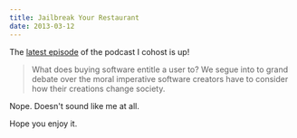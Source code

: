 ```yaml
---
title: Jailbreak Your Restaurant
date: 2013-03-12
---
```


The [latest episode](http://themasterbranch.com/2013/03/episode-5-%E2%80%93-jailbreak-your-restaurant/) of the podcast I cohost is up!

> What does buying software entitle a user to? We segue into to grand debate over the moral imperative software creators have to consider how their creations change society.

Nope. Doesn't sound like me at all.

Hope you enjoy it.
